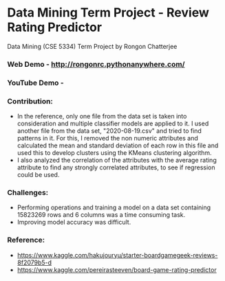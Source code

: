# Data Mining Term Project - Review Rating Predictor
Data Mining (CSE 5334) Term Project by Rongon Chatterjee
### Web Demo - http://rongonrc.pythonanywhere.com/
### YouTube Demo - 
### Contribution:
* In the reference, only one file from the data set is taken into consideration and multiple classifier models are applied to it. I used another file from the data set, "2020-08-19.csv" and tried to find patterns in it. For this, I removed the non numeric attributes and calculated the mean and standard deviation of each row in this file and used this to  develop clusters using the KMeans clustering algorithm.
* I also analyzed the correlation of the attributes with the average rating attribute to find any strongly correlated attributes, to see if regression could be used.
### Challenges:
* Performing operations and training a model on a data set containing 15823269 rows and 6 columns was a time consuming task.
* Improving model accuracy was difficult.
### Reference:
* https://www.kaggle.com/hakujouryu/starter-boardgamegeek-reviews-8f2079b5-d
* https://www.kaggle.com/pereirasteeven/board-game-rating-predictor
